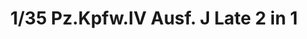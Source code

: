 ---
title: "1/35 Pz.Kpfw.IV Ausf. J Late 2 in 1"
price: 0 
desc: ""
img_path: "/assets/img/BT008.jpg"
brand: AMMO
available: true
special_offer: false
new: false
soon: false
cat: "Plasticne-Makete"
subcat: "PM-BORDER-MODEL"
subsubcat: ""
---